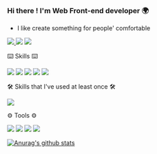 ### Hi there ! I'm Web Front-end developer 🌍

- I like create something for people' comfortable


<a href="https://velog.io/@tjrans9248" target="_black"> <img src="https://img.shields.io/badge/Velog-20C997?style=plastic&logo=Velog&logoColor=white"/> </a>
 <img src="https://img.shields.io/badge/seanyang8922@gmail.com-EA4335?style=plastic&logo=Gmail&logoColor=white"/> 
  <a href="https://www.notion.so/a8f7e4ebd1484fb69edcdd4915bec7f2" target="_black"> <img src="https://img.shields.io/badge/Portfolio-0d0d0d?style=plastic&logo=Notion&logoColor=white"/> </a>

<!--
**tjrans9248/tjrans9248** is a ✨ _special_ ✨ repository because its `README.md` (this file) appears on your GitHub profile.

Here are some ideas to get you started:

- 🔭 I’m currently working on ...
- 🌱 I’m currently learning ...
- 👯 I’m looking to collaborate on ...
- 🤔 I’m looking for help with ...
- 💬 Ask me about ...
- 📫 How to reach me: ...
- 😄 Pronouns: ...
- ⚡ Fun fact: ...


-->
<p> ⌨️ Skills ⌨️ </p>

  <img src="https://img.shields.io/badge/React-61DAFB?style=plastic&logo=React&logoColor=white"/>  <img src="https://img.shields.io/badge/styled-components-DB7093?style=plastic&logo=styled-components&logoColor=white"/> <img src="https://img.shields.io/badge/HTML5-E34F26?style=plastic&logo=HTML5&logoColor=white"/> <img src="https://img.shields.io/badge/CSS3-1572B6?style=plastic&logo=CSS3&logoColor=white"/> <img src="https://img.shields.io/badge/JavaScript-F7DF1E?style=plastic&logo=JavaScript&logoColor=white"/>
  
<p> 🛠 Skills that I've used at least once 🛠 <p>

<img src="https://img.shields.io/badge/React-Native-61DAFB?style=plastic&logo=React&logoColor=white"/>

  
<p> ⚙️ Tools ⚙️ </p>
 
<img src="https://img.shields.io/badge/Figma-F24E1E?style=plastic&logo=Figma&logoColor=white"/> <img src="https://img.shields.io/badge/Git-F05032?style=plastic&logo=Git&logoColor=white"/> <img src="https://img.shields.io/badge/GitHub-181717?style=plastic&logo=GitHub&logoColor=white"/> <img src="https://img.shields.io/badge/Trello-0052CC?style=plastic&logo=Trello&logoColor=white"/>

[![Anurag's github stats](https://github-readme-stats.vercel.app/api?username=tjrans9248)](https://github.com/anuraghazra/github-readme-stats)

 
